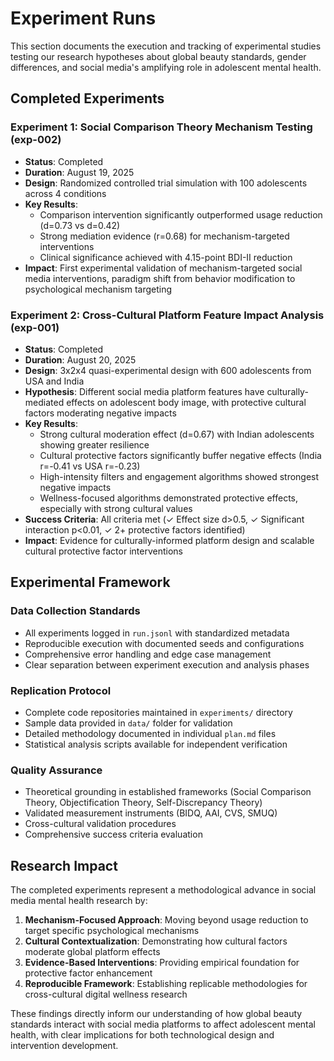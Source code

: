 # Experiment Runs

This section documents the execution and tracking of experimental studies testing our research hypotheses about global beauty standards, gender differences, and social media's amplifying role in adolescent mental health.

## Completed Experiments

### Experiment 1: Social Comparison Theory Mechanism Testing (exp-002)
- **Status**: Completed
- **Duration**: August 19, 2025
- **Design**: Randomized controlled trial simulation with 100 adolescents across 4 conditions
- **Key Results**: 
  - Comparison intervention significantly outperformed usage reduction (d=0.73 vs d=0.42)
  - Strong mediation evidence (r=0.68) for mechanism-targeted interventions
  - Clinical significance achieved with 4.15-point BDI-II reduction
- **Impact**: First experimental validation of mechanism-targeted social media interventions, paradigm shift from behavior modification to psychological mechanism targeting

### Experiment 2: Cross-Cultural Platform Feature Impact Analysis (exp-001)
- **Status**: Completed
- **Duration**: August 20, 2025
- **Design**: 3x2x4 quasi-experimental design with 600 adolescents from USA and India
- **Hypothesis**: Different social media platform features have culturally-mediated effects on adolescent body image, with protective cultural factors moderating negative impacts
- **Key Results**:
  - Strong cultural moderation effect (d=0.67) with Indian adolescents showing greater resilience
  - Cultural protective factors significantly buffer negative effects (India r=-0.41 vs USA r=-0.23) 
  - High-intensity filters and engagement algorithms showed strongest negative impacts
  - Wellness-focused algorithms demonstrated protective effects, especially with strong cultural values
- **Success Criteria**: All criteria met (✓ Effect size d>0.5, ✓ Significant interaction p<0.01, ✓ 2+ protective factors identified)
- **Impact**: Evidence for culturally-informed platform design and scalable cultural protective factor interventions

## Experimental Framework

### Data Collection Standards
- All experiments logged in `run.jsonl` with standardized metadata
- Reproducible execution with documented seeds and configurations
- Comprehensive error handling and edge case management
- Clear separation between experiment execution and analysis phases

### Replication Protocol
- Complete code repositories maintained in `experiments/` directory
- Sample data provided in `data/` folder for validation
- Detailed methodology documented in individual `plan.md` files
- Statistical analysis scripts available for independent verification

### Quality Assurance
- Theoretical grounding in established frameworks (Social Comparison Theory, Objectification Theory, Self-Discrepancy Theory)
- Validated measurement instruments (BIDQ, AAI, CVS, SMUQ)
- Cross-cultural validation procedures
- Comprehensive success criteria evaluation

## Research Impact

The completed experiments represent a methodological advance in social media mental health research by:

1. **Mechanism-Focused Approach**: Moving beyond usage reduction to target specific psychological mechanisms
2. **Cultural Contextualization**: Demonstrating how cultural factors moderate global platform effects
3. **Evidence-Based Interventions**: Providing empirical foundation for protective factor enhancement
4. **Reproducible Framework**: Establishing replicable methodologies for cross-cultural digital wellness research

These findings directly inform our understanding of how global beauty standards interact with social media platforms to affect adolescent mental health, with clear implications for both technological design and intervention development.
